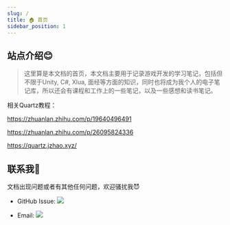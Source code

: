 ```yaml
---
slug: /
title: 🏠 首页
sidebar_position: 1
---
```

## 站点介绍😊
> 这里算是本文档的首页，本文档主要用于记录游戏开发的学习笔记，包括但不限于Unity, C#, Xlua, 面经等方面的知识，同时也将成为我个人的电子笔记库，所以还会有课程和工作上的一些笔记，以及一些感想和读书笔记。


相关Quartz教程：

https://zhuanlan.zhihu.com/p/19640496491

https://zhuanlan.zhihu.com/p/26095824336

https://quartz.jzhao.xyz/
## 联系我📧
文档出现问题或者有其他任何问题，欢迎骚扰我😈
- GitHub Issue: [![](https://img.shields.io/badge/GitHub-Issue-blue)](https://github.com/LeonYew-Ley/docs/issues)

- Email: [![](https://img.shields.io/badge/Email-leonyew_ley%40qq.com-blue)](mailto:leonyew_ley@qq.com)